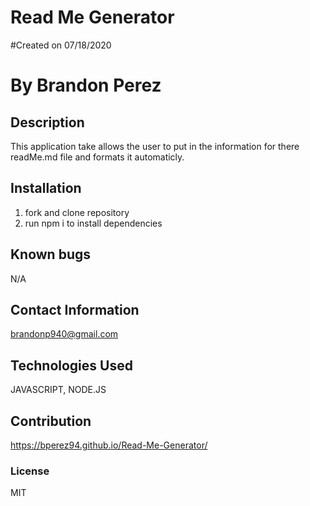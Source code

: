 

# Read Me Generator
    
#Created on 07/18/2020

# By Brandon Perez

## Description 
This application take allows the user to put in the information for there readMe.md file and formats it automaticly.
    
## Installation
1. fork and clone repository 
2. run npm i to install dependencies
    
## Known bugs
N/A
    
## Contact Information
brandonp940@gmail.com
    
## Technologies Used 
JAVASCRIPT, NODE.JS
    
## Contribution
https://bperez94.github.io/Read-Me-Generator/
    
### License
MIT

